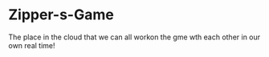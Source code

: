 # Zipper-s-Game
 The place in the cloud that we can all workon the gme wth each other in our own real time!
